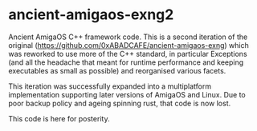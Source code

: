 # ancient-amigaos-exng2
Ancient AmigaOS C++ framework code. This is a second iteration of the original (https://github.com/0xABADCAFE/ancient-amigaos-exng) which was reworked to use more of the C++ standard, in particular Exceptions (and all the headache that meant for runtime performance and keeping executables as small as possible) and reorganised various facets.

This iteration was successfully expanded into a multiplatform implementation supporting later versions of AmigaOS and Linux. Due to poor backup policy and ageing spinning rust, that code is now lost.

This code is here for posterity.
